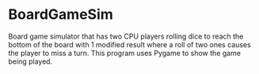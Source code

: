 # BoardGameSim
Board game simulator that has two CPU players rolling dice to reach the bottom of the board with 1 modified result where a roll of two ones causes the player to miss a turn. This program uses Pygame to show the game being played.
